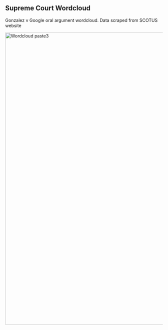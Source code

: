 ## Supreme Court Wordcloud

Gonzalez v Google oral argument wordcloud. Data scraped from SCOTUS website


<img width="936" alt="Wordcloud paste3" src="https://user-images.githubusercontent.com/29850965/221652098-7d5e939b-cac1-4164-85af-0e30897f848b.png">

